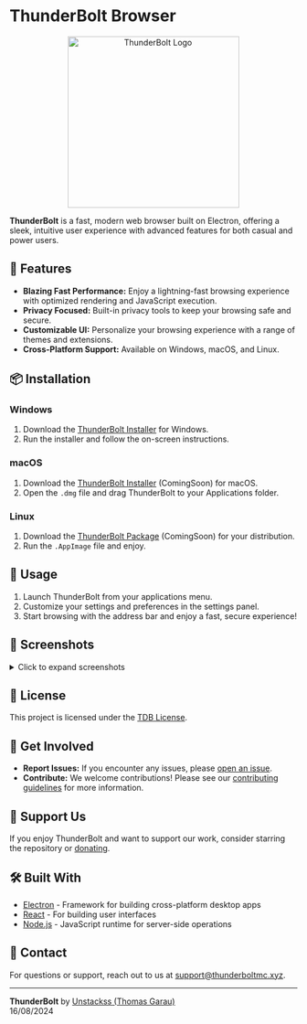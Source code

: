 # ThunderBolt Browser

<p align="center">
  <img src="https://i.imgur.com/dMr2L67.png" alt="ThunderBolt Logo" width="300"/>
</p>

**ThunderBolt** is a fast, modern web browser built on Electron, offering a sleek, intuitive user experience with advanced features for both casual and power users.

## 🚀 Features

- **Blazing Fast Performance:** Enjoy a lightning-fast browsing experience with optimized rendering and JavaScript execution.
- **Privacy Focused:** Built-in privacy tools to keep your browsing safe and secure.
- **Customizable UI:** Personalize your browsing experience with a range of themes and extensions.
- **Cross-Platform Support:** Available on Windows, macOS, and Linux.

## 📦 Installation

### Windows

1. Download the [ThunderBolt Installer](https://github.com/UnStackss/tdb/releases/tag/v3.1.0) for Windows.
2. Run the installer and follow the on-screen instructions.

### macOS

1. Download the [ThunderBolt Installer](#) (ComingSoon) for macOS.
2. Open the `.dmg` file and drag ThunderBolt to your Applications folder.

### Linux

1. Download the [ThunderBolt Package](#) (ComingSoon) for your distribution.
2. Run the `.AppImage` file and enjoy.

## 🔧 Usage

1. Launch ThunderBolt from your applications menu.
2. Customize your settings and preferences in the settings panel.
3. Start browsing with the address bar and enjoy a fast, secure experience!

## 🎨 Screenshots

<details>
  <summary>Click to expand screenshots</summary>
  <p align="center">
  <img src="https://i.imgur.com/R0imVbx.png" alt="ThunderBolt Screenshot 1" width="600"/>
  <img src="https://i.imgur.com/WbtAgMV.png" alt="ThunderBolt Screenshot 2" width="600"/>
</p>
</details>



## 📜 License

This project is licensed under the [TDB License](LICENSE.md). 

## 📢 Get Involved

- **Report Issues:** If you encounter any issues, please [open an issue](https://github.com/UnStackss/tdb/issues/new).
- **Contribute:** We welcome contributions! Please see our [contributing guidelines](CONTRIBUTING.md) for more information.

## 🌟 Support Us

If you enjoy ThunderBolt and want to support our work, consider starring the repository or [donating](https://ko-fi.com/unstackss).

## 🛠️ Built With

- [Electron](https://www.electronjs.org/) - Framework for building cross-platform desktop apps
- [React](https://reactjs.org/) - For building user interfaces
- [Node.js](https://nodejs.org/) - JavaScript runtime for server-side operations

## 📧 Contact

For questions or support, reach out to us at [support@thunderboltmc.xyz](mailto:support@thunderboltmc.xyz).

---

**ThunderBolt** by [Unstackss (Thomas Garau)](open:thunderboltmc.xyz)  
16/08/2024
